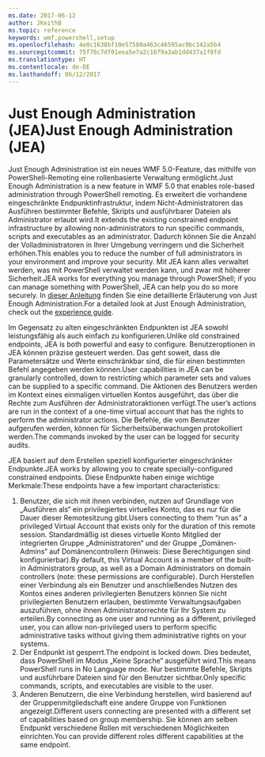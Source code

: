 ```yaml
---
ms.date: 2017-06-12
author: JKeithB
ms.topic: reference
keywords: wmf,powershell,setup
ms.openlocfilehash: 4e0c1638bf10e57580a463c46595ac9bc142a5b4
ms.sourcegitcommit: 75f70c7df01eea5e7a2c16f9a3ab1dd437a1f8fd
ms.translationtype: HT
ms.contentlocale: de-DE
ms.lasthandoff: 06/12/2017
---
```

# <a name="just-enough-administration-jea"></a><span data-ttu-id="2443c-102">Just Enough Administration (JEA)</span><span class="sxs-lookup"><span data-stu-id="2443c-102">Just Enough Administration (JEA)</span></span>
<span data-ttu-id="2443c-103">Just Enough Administration ist ein neues WMF 5.0-Feature, das mithilfe von PowerShell-Remoting eine rollenbasierte Verwaltung ermöglicht.</span><span class="sxs-lookup"><span data-stu-id="2443c-103">Just Enough Administration is a new feature in WMF 5.0 that enables role-based administration through PowerShell remoting.</span></span>  <span data-ttu-id="2443c-104">Es erweitert die vorhandene eingeschränkte Endpunktinfrastruktur, indem Nicht-Administratoren das Ausführen bestimmter Befehle, Skripts und ausführbarer Dateien als Administrator erlaubt wird.</span><span class="sxs-lookup"><span data-stu-id="2443c-104">It extends the existing constrained endpoint infrastructure by allowing non-administrators to run specific commands, scripts and executables as an administrator.</span></span>  <span data-ttu-id="2443c-105">Dadurch können Sie die Anzahl der Volladministratoren in Ihrer Umgebung verringern und die Sicherheit erhöhen.</span><span class="sxs-lookup"><span data-stu-id="2443c-105">This enables you to reduce the number of full administrators in your environment and improve your security.</span></span>  <span data-ttu-id="2443c-106">Mit JEA kann alles verwaltet werden, was mit PowerShell verwaltet werden kann, und zwar mit höherer Sicherheit.</span><span class="sxs-lookup"><span data-stu-id="2443c-106">JEA works for everything you manage through PowerShell; if you can manage something with PowerShell, JEA can help you do so more securely.</span></span>  <span data-ttu-id="2443c-107">In [dieser Anleitung](http://aka.ms/JEA) finden Sie eine detaillierte Erläuterung von Just Enough Administration.</span><span class="sxs-lookup"><span data-stu-id="2443c-107">For a detailed look at Just Enough Administration, check out the [experience guide](http://aka.ms/JEA).</span></span>

<span data-ttu-id="2443c-108">Im Gegensatz zu alten eingeschränkten Endpunkten ist JEA sowohl leistungsfähig als auch einfach zu konfigurieren.</span><span class="sxs-lookup"><span data-stu-id="2443c-108">Unlike old constrained endpoints, JEA is both powerful and easy to configure.</span></span>  <span data-ttu-id="2443c-109">Benutzeroptionen in JEA können präzise gesteuert werden. Das geht soweit, dass die Parametersätze und Werte einschränkbar sind, die für einen bestimmten Befehl angegeben werden können.</span><span class="sxs-lookup"><span data-stu-id="2443c-109">User capabilities in JEA can be granularly controlled, down to restricting which parameter sets and values can be supplied to a specific command.</span></span> <span data-ttu-id="2443c-110">Die Aktionen des Benutzers werden im Kontext eines einmaligen virtuellen Kontos ausgeführt, das über die Rechte zum Ausführen der Administratoraktionen verfügt.</span><span class="sxs-lookup"><span data-stu-id="2443c-110">The user’s actions are run in the context of a one-time virtual account that has the rights to perform the administrator actions.</span></span>  <span data-ttu-id="2443c-111">Die Befehle, die vom Benutzer aufgerufen werden, können für Sicherheitsüberwachungen protokolliert werden.</span><span class="sxs-lookup"><span data-stu-id="2443c-111">The commands invoked by the user can be logged for security audits.</span></span>

<span data-ttu-id="2443c-112">JEA basiert auf dem Erstellen speziell konfigurierter eingeschränkter Endpunkte.</span><span class="sxs-lookup"><span data-stu-id="2443c-112">JEA works by allowing you to create specially-configured constrained endpoints.</span></span>  <span data-ttu-id="2443c-113">Diese Endpunkte haben einige wichtige Merkmale:</span><span class="sxs-lookup"><span data-stu-id="2443c-113">These endpoints have a few important characteristics:</span></span>

1. <span data-ttu-id="2443c-114">Benutzer, die sich mit ihnen verbinden, nutzen auf Grundlage von „Ausführen als“ ein privilegiertes virtuelles Konto, das es nur für die Dauer dieser Remotesitzung gibt.</span><span class="sxs-lookup"><span data-stu-id="2443c-114">Users connecting to them “run as” a privileged Virtual Account that exists only for the duration of this remote session.</span></span>  <span data-ttu-id="2443c-115">Standardmäßig ist dieses virtuelle Konto Mitglied der integrierten Gruppe „Administratoren“ und der Gruppe „Domänen-Admins“ auf Domänencontrollern (Hinweis: Diese Berechtigungen sind konfigurierbar).</span><span class="sxs-lookup"><span data-stu-id="2443c-115">By default, this Virtual Account is a member of the built-in Administrators group, as well as a Domain Administrators on domain controllers (note: these permissions are configurable).</span></span> <span data-ttu-id="2443c-116">Durch Herstellen einer Verbindung als ein Benutzer und anschließendes Nutzen des Kontos eines anderen privilegierten Benutzers können Sie nicht privilegierten Benutzern erlauben, bestimmte Verwaltungsaufgaben auszuführen, ohne ihnen Administratorrechte für Ihr System zu erteilen.</span><span class="sxs-lookup"><span data-stu-id="2443c-116">By connecting as one user and running as a different, privileged user, you can allow non-privileged users to perform specific administrative tasks without giving them administrative rights on your systems.</span></span>
2. <span data-ttu-id="2443c-117">Der Endpunkt ist gesperrt.</span><span class="sxs-lookup"><span data-stu-id="2443c-117">The endpoint is locked down.</span></span>  <span data-ttu-id="2443c-118">Dies bedeutet, dass PowerShell im Modus „Keine Sprache“ ausgeführt wird.</span><span class="sxs-lookup"><span data-stu-id="2443c-118">This means PowerShell runs in No Language mode.</span></span>  <span data-ttu-id="2443c-119">Nur bestimmte Befehle, Skripts und ausführbare Dateien sind für den Benutzer sichtbar.</span><span class="sxs-lookup"><span data-stu-id="2443c-119">Only specific commands, scripts, and executables are visible to the user.</span></span>
3. <span data-ttu-id="2443c-120">Anderen Benutzern, die eine Verbindung herstellen, wird basierend auf der Gruppenmitgliedschaft eine andere Gruppe von Funktionen angezeigt.</span><span class="sxs-lookup"><span data-stu-id="2443c-120">Different users connecting are presented with a different set of capabilities based on group membership.</span></span>  <span data-ttu-id="2443c-121">Sie können am selben Endpunkt verschiedene Rollen mit verschiedenen Möglichkeiten einrichten.</span><span class="sxs-lookup"><span data-stu-id="2443c-121">You can provide different roles different capabilities at the same endpoint.</span></span>


